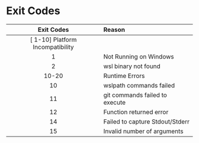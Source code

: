 # Exit Codes

| Exit Codes | Reason |
|:----------:|:-------|
[ 1-10] Platform Incompatibility |
|  1 | Not Running on Windows |
|  2 | wsl binary not found |
| 10-20| Runtime Errors |
| 10 | wslpath commands failed |
| 11 | git commands failed to execute |
| 12 | Function returned error |
| 14 | Failed to capture Stdout/Stderr |
| 15 | Invalid number of arguments |
